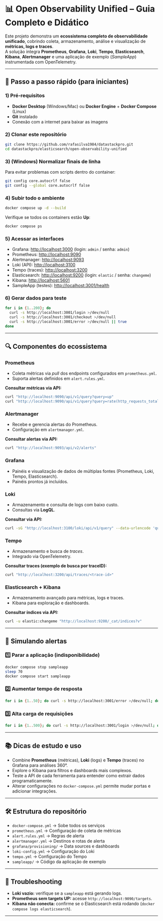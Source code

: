 # 📊 Open Observability Unified – Guia Completo e Didático

Este projeto demonstra um **ecossistema completo de observabilidade unificado**, cobrindo coleta, armazenamento, análise e visualização de **métricas, logs e traces**.  
A solução integra **Prometheus**, **Grafana**, **Loki**, **Tempo**, **Elasticsearch**, **Kibana**, **Alertmanager** e uma aplicação de exemplo (*SampleApp*) instrumentada com OpenTelemetry.

---

## 🧭 Passo a passo rápido (para iniciantes)

### 1) Pré‑requisitos
- **Docker Desktop** (Windows/Mac) ou **Docker Engine** + **Docker Compose** (Linux)
- **Git** instalado
- Conexão com a internet para baixar as imagens

### 2) Clonar este repositório
```bash
git clone https://github.com/rafasilva1984/datastackpro.git
cd datastackpro/elasticsearch/open-observability-unified
```

### 3) (Windows) Normalizar finais de linha
Para evitar problemas com scripts dentro do container:
```bash
git config core.autocrlf false
git config --global core.autocrlf false
```

### 4) Subir todo o ambiente
```bash
docker compose up -d --build
```
Verifique se todos os containers estão **Up**:
```bash
docker compose ps
```

### 5) Acessar as interfaces
- Grafana: [http://localhost:3000](http://localhost:3000)  (login: `admin` / senha: `admin`)
- Prometheus: [http://localhost:9090](http://localhost:9090)
- Alertmanager: [http://localhost:9093](http://localhost:9093)
- Loki (API): [http://localhost:3100](http://localhost:3100)
- Tempo (traces): [http://localhost:3200](http://localhost:3200)
- Elasticsearch: [http://localhost:9200](http://localhost:9200) (login: `elastic` / senha: `changeme`)
- Kibana: [http://localhost:5601](http://localhost:5601)
- SampleApp (testes): [http://localhost:3001/health](http://localhost:3001/health)

### 6) Gerar dados para teste
```bash
for i in {1..200}; do
  curl -s http://localhost:3001/login >/dev/null
  curl -s http://localhost:3001/checkout >/dev/null
  curl -s http://localhost:3001/error >/dev/null || true
done
```

---

## 🔍 Componentes do ecossistema

### **Prometheus**
- Coleta métricas via *pull* dos endpoints configurados em `prometheus.yml`.
- Suporta alertas definidos em `alert.rules.yml`.

**Consultar métricas via API:**
```bash
curl "http://localhost:9090/api/v1/query?query=up"
curl "http://localhost:9090/api/v1/query?query=rate(http_requests_total[1m])"
```

### **Alertmanager**
- Recebe e gerencia alertas do Prometheus.
- Configuração em `alertmanager.yml`.

**Consultar alertas via API:**
```bash
curl "http://localhost:9093/api/v2/alerts"
```

### **Grafana**
- Painéis e visualização de dados de múltiplas fontes (Prometheus, Loki, Tempo, Elasticsearch).
- Painéis prontos já incluídos.

### **Loki**
- Armazenamento e consulta de logs com baixo custo.
- Consultas via **LogQL**.

**Consultar via API:**
```bash
curl -sG "http://localhost:3100/loki/api/v1/query" --data-urlencode 'query={job="sampleapp"}' --data-urlencode 'limit=5'
```

### **Tempo**
- Armazenamento e busca de *traces*.
- Integrado via OpenTelemetry.

**Consultar traces (exemplo de busca por traceID):**
```bash
curl "http://localhost:3200/api/traces/<trace-id>"
```

### **Elasticsearch + Kibana**
- Armazenamento avançado para métricas, logs e traces.
- Kibana para exploração e dashboards.

**Consultar índices via API:**
```bash
curl -u elastic:changeme "http://localhost:9200/_cat/indices?v"
```

---

## 📢 Simulando alertas

### 1️⃣ Parar a aplicação (indisponibilidade)
```bash
docker compose stop sampleapp
sleep 70
docker compose start sampleapp
```

### 2️⃣ Aumentar tempo de resposta
```bash
for i in {1..50}; do curl -s http://localhost:3001/error >/dev/null; done
```

### 3️⃣ Alta carga de requisições
```bash
for i in {1..500}; do curl -s http://localhost:3001/login >/dev/null; done
```

---

## 📚 Dicas de estudo e uso
- Combine **Prometheus** (métricas), **Loki** (logs) e **Tempo** (traces) no Grafana para análises 360°.
- Explore o Kibana para filtros e dashboards mais complexos.
- Teste a API de cada ferramenta para entender como extrair dados programaticamente.
- Alterar configurações no `docker-compose.yml` permite mudar portas e adicionar integrações.

---

## 🛠 Estrutura do repositório
- `docker-compose.yml` → Sobe todos os serviços
- `prometheus.yml` → Configuração de coleta de métricas
- `alert.rules.yml` → Regras de alerta
- `alertmanager.yml` → Destinos e rotas de alerta
- `grafana/provisioning/` → Data sources e dashboards
- `loki-config.yml` → Configuração do Loki
- `tempo.yml` → Configuração do Tempo
- `sampleapp/` → Código da aplicação de exemplo

---

## 🚀 Troubleshooting
- **Loki vazio:** verifique se a `sampleapp` está gerando logs.
- **Prometheus sem targets UP:** acesse `http://localhost:9090/targets`.
- **Kibana não conecta:** confirme se o Elasticsearch está rodando (`docker compose logs elasticsearch`).

---
